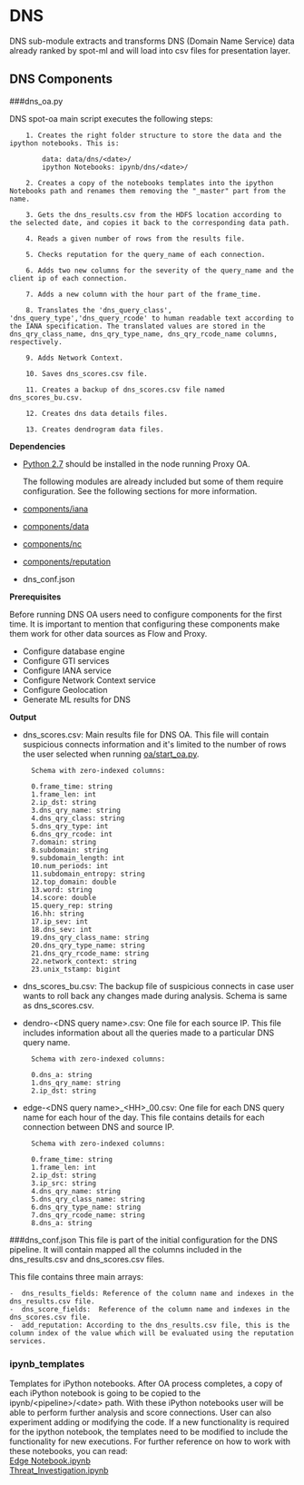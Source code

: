 # DNS

DNS sub-module extracts and transforms DNS (Domain Name Service) data already ranked by spot-ml and will load into csv files for presentation layer.

## DNS Components

###dns_oa.py

DNS spot-oa main script executes the following steps:


		1. Creates the right folder structure to store the data and the ipython notebooks. This is: 
		
			data: data/dns/<date>/
			ipython Notebooks: ipynb/dns/<date>/
		
		2. Creates a copy of the notebooks templates into the ipython Notebooks path and renames them removing the "_master" part from the name.
		
		3. Gets the dns_results.csv from the HDFS location according to the selected date, and copies it back to the corresponding data path.
		 
		4. Reads a given number of rows from the results file.
		 
		5. Checks reputation for the query_name of each connection.
		 
		6. Adds two new columns for the severity of the query_name and the client ip of each connection.

		7. Adds a new column with the hour part of the frame_time.
		 
		8. Translates the 'dns_query_class', 'dns_query_type','dns_query_rcode' to human readable text according to the IANA specification. The translated values are stored in the dns_qry_class_name, dns_qry_type_name, dns_qry_rcode_name columns, respectively. 
		 
		9. Adds Network Context.
		
		10. Saves dns_scores.csv file.
		 
		11. Creates a backup of dns_scores.csv file named dns_scores_bu.csv.
		
		12. Creates dns data details files.
		
		13. Creates dendrogram data files.


**Dependencies**

- [Python 2.7](https://www.python.org/download/releases/2.7/) should be installed in the node running Proxy OA.  

	The following modules are already included but some of them require configuration. See the following sections for more information. 
- [components/iana](https://github.com/Open-Network-Insight/oni-oa/blob/1.1/oa/components#IANA-iana)
- [components/data](https://github.com/Open-Network-Insight/oni-oa/blob/1.1/oa/components#data)
- [components/nc](https://github.com/Open-Network-Insight/oni-oa/blob/1.1/oa/components#network-context-nc)
- [components/reputation](https://github.com/Open-Network-Insight/oni-oa/blob/1.1/oa/components/reputation)
- dns_conf.json


    
**Prerequisites**

Before running DNS OA users need to configure components for the first time. It is important to mention that configuring these components make them work for other data sources as Flow and Proxy.  

- Configure database engine
- Configure GTI services
- Configure IANA service
- Configure Network Context service
- Configure Geolocation 
- Generate ML results for DNS
  

**Output**

- dns_scores.csv: Main results file for DNS OA. This file will contain suspicious connects information and it's limited to the number of rows the user selected when running [oa/start_oa.py](https://github.com/Open-Network-Insight/oni-oa/blob/1.1/oa/INSTALL.md#usage).
 
		Schema with zero-indexed columns: 
		
		0.frame_time: string		
		1.frame_len: int		
		2.ip_dst: string		
		3.dns_qry_name: string		
		4.dns_qry_class: string		
		5.dns_qry_type: int		
		6.dns_qry_rcode: int		
		7.domain: string		
		8.subdomain: string		
		9.subdomain_length: int		
		10.num_periods: int		
		11.subdomain_entropy: string		
		12.top_domain: double		
		13.word: string		
		14.score: double		
		15.query_rep: string		
		16.hh: string		
		17.ip_sev: int		
		18.dns_sev: int		
		19.dns_qry_class_name: string		
		20.dns_qry_type_name: string		
		21.dns_qry_rcode_name: string		
		22.network_context: string		
		23.unix_tstamp: bigint

- dns_scores_bu.csv: The backup file of suspicious connects in case user wants to roll back any changes made during analysis. Schema is same as dns_scores.csv.


- dendro-\<DNS query name>.csv: One file for each source IP. This file includes information about all the queries made to a particular DNS query name. 

		Schema with zero-indexed columns:
		
		0.dns_a: string		
		1.dns_qry_name: string		
		2.ip_dst: string

- edge-\<DNS query name>_\<HH>_00.csv: One file for each DNS query name for each hour of the day. This file contains details for each
connection between DNS and source IP.

		Schema with zero-indexed columns:
		
		0.frame_time: string		
		1.frame_len: int		
		2.ip_dst: string		
		3.ip_src: string		
		4.dns_qry_name: string		
		5.dns_qry_class_name: string		
		6.dns_qry_type_name: string		
		7.dns_qry_rcode_name: string		
		8.dns_a: string


###dns_conf.json
This file is part of the initial configuration for the DNS pipeline. It will contain mapped all the columns included in the dns_results.csv and dns_scores.csv files.

This file contains three main arrays:

	-  dns_results_fields: Reference of the column name and indexes in the dns_results.csv file.	 
	-  dns_score_fields:  Reference of the column name and indexes in the dns_scores.csv file.	
	-  add_reputation: According to the dns_results.csv file, this is the column index of the value which will be evaluated using the reputation services.


### ipynb_templates 
Templates for iPython notebooks.
After OA process completes, a copy of each iPython notebook is going to be copied to the ipynb/\<pipeline>/\<date> path. 
With these iPython notebooks user will be able to perform further analysis and score connections. User can also
experiment adding or modifying the code. 
If a new functionality is required for the ipython notebook, the templates need to be modified to include the functionality for new executions.
For further reference on how to work with these notebooks, you can read:  
[Edge Notebook.ipynb](https://github.com/Open-Network-Insight/oni-oa/blob/1.1/oa/dns/ipynb_templates/EdgeNotebook.md)  
[Threat_Investigation.ipynb](https://github.com/Open-Network-Insight/oni-oa/blob/1.1/oa/dns/ipynb_templates/ThreatInvestigation.md)